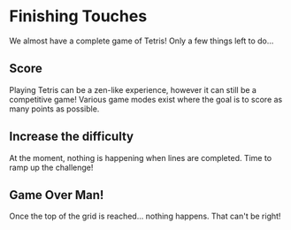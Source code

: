 # Finishing Touches
We almost have a complete game of Tetris! Only a few things left to do...

## Score
Playing Tetris can be a zen-like experience, however it can still be a competitive game! Various game modes exist where the goal is to score as many points as possible.

## Increase the difficulty
At the moment, nothing is happening when lines are completed. Time to ramp up the challenge!

## Game Over Man!
Once the top of the grid is reached... nothing happens. That can't be right!

